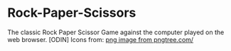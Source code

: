 # Rock-Paper-Scissors
The classic Rock Paper Scissor Game against the computer played on the web browser. [ODIN]
Icons from: <a href='https://pngtree.com/freepng/hand-draw-gesture-of-rock-paper-scissors_5844255.html'>png image from pngtree.com/</a>